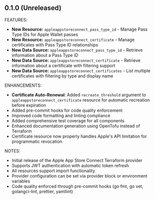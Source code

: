 ## 0.1.0 (Unreleased)

FEATURES:

- **New Resource:** `appleappstoreconnect_pass_type_id` - Manage Pass
  Type IDs for Apple Wallet passes
- **New Resource:** `appleappstoreconnect_certificate` - Manage
  certificates with Pass Type ID relationships
- **New Data Source:** `appleappstoreconnect_pass_type_id` - Retrieve
  information about a Pass Type ID
- **New Data Source:** `appleappstoreconnect_certificate` - Retrieve
  information about a certificate with filtering support
- **New Data Source:** `appleappstoreconnect_certificates` - List
  multiple certificates with filtering by type and display name

ENHANCEMENTS:

- **Certificate Auto-Renewal**: Added `recreate_threshold` argument to
  `appleappstoreconnect_certificate` resource for automatic recreation
  before expiration
- Added pre-commit hooks for code quality enforcement
- Improved code formatting and linting compliance
- Added comprehensive test coverage for all components
- Enhanced documentation generation using OpenTofu instead of Terraform
- Certificate resource now properly handles Apple's API limitation for
  programmatic revocation

NOTES:

- Initial release of the Apple App Store Connect Terraform provider
- Supports JWT authentication with automatic token refresh
- All resources support import functionality
- Provider configuration can be set via provider block or environment
  variables
- Code quality enforced through pre-commit hooks (go fmt, go vet,
  golangci-lint, prettier, yamllint)
